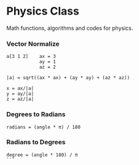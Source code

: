 Physics Class
=============

Math functions, algorithms and codes for physics.


### Vector Normalize

```
a[3 1 2]    ax = 3
            ay = 1
            az = 2

|a| = sqrt((ax * ax) + (ay * ay) + (az * az))

x = ax/|a|
y = ay/|a|
z = az/|a|
```

### Degrees to Radians

```
radians = (angle * π) / 180
```

### Radians to Degrees

````
degree = (angle * 180) / π
```
